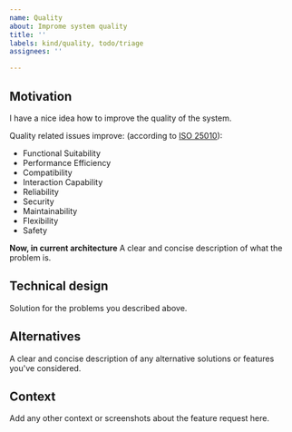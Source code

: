 ```yaml
---
name: Quality
about: Improme system quality
title: ''
labels: kind/quality, todo/triage
assignees: ''

---
```


## Motivation

I have a nice idea how to improve the quality of the system. 

Quality related issues improve: (according to [ISO 25010](https://iso25000.com/index.php/en/iso-25000-standards/iso-25010)):
- Functional Suitability
- Performance Efficiency
- Compatibility
- Interaction Capability
- Reliability
- Security
- Maintainability
- Flexibility
- Safety


**Now, in current architecture**
A clear and concise description of what the problem is.

## Technical design

Solution for the problems you described above.


## Alternatives

A clear and concise description of any alternative solutions or features you've considered.

## Context

Add any other context or screenshots about the feature request here.
